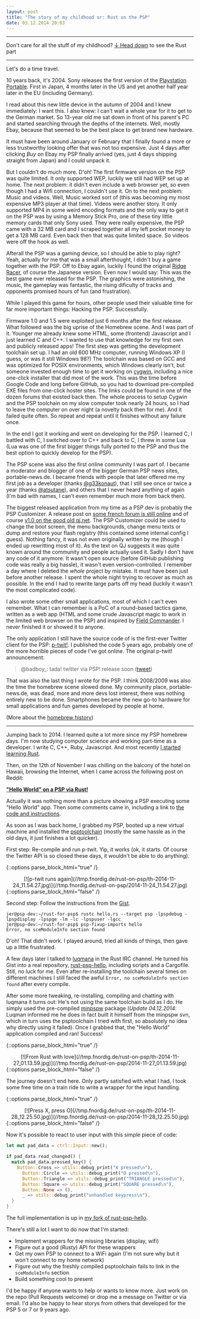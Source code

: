 ```yaml
---
layout: post
title: "The story of my childhood or: Rust on the PSP"
date: 03.12.2014 20:03
---
```


------

Don't care for all the stuff of my childhood? [↓ Head down](#more-rust) to see the Rust part

------

Let's do a time travel.

10 years back, it's 2004.
Sony releases the first version of the [Playstation Portable][wiki].
First in Japan, 4 months later in the US and yet another half year later in the EU (including Germany).

I read about this new little device in the autumn of 2004 and I knew immediately: I want this.
I also knew: I can't wait a whole year for it to get to the German market.
So 13-year old me sat down in front of his parent's PC and started searching through the depths of the internets.
Well, mostly Ebay, because that seemed to be the best place to get brand new hardware.

It must have been around January or February that I finally found a more or less trustworthy looking offer that was not too expensive.
Just 4 days after clicking *Buy* on Ebay my PSP finally arrived (yes, just 4 days shipping straight from Japan) and I could unpack it.

But I couldn't do much more. D'oh! The first firmware version on the PSP was quite limited.
It only supported WEP, luckily we still had WEP set up at home.
The next problem: it didn't even include a web browser yet, so even though I had a Wifi connection, I couldn't use it.
On to the next problem: Music and videos. Well, Music worked sort of (this was becoming my most expensive MP3 player at that time).
Videos were another story. It only supported MP4 in some weird encoding formats and the only way to get it on the PSP was by using a Memory Stick Pro, one of these tiny little memory cards that only Sony used. They were really expensive, the PSP came with a 32 MB card and I scraped together all my left pocket money to get a 128 MB card. Even back then that was quite limited space. So videos were off the hook as well.

Afterall the PSP was a gaming device, so I should be able to play right?
Yeah, actually for me that was a small afterthought, I didn't buy a game together with the PSP.
Off to Ebay again, luckily I found the original [Ridge Racer][ridgeracer], of course the Japanese version. Even now I would say: This was the best game ever released for the PSP. The graphics were astonishing, the music, the gameplay was fantastic, the rising dificulty of tracks and opponents promised hours of fun (and frustration).

While I played this game for hours, other people used their valuable time for far more important things: Hacking the PSP. Successfully.

Firmware 1.0 and 1.5 were exploited just 6 months after the first release.
What followed was the big uprise of the Homebrew scene. And I was part of it.
Younger me already knew some HTML, some (frontend) Javascript and I just learned C and C++.
I wanted to use that knowledge for my first own and publicly released apps!
The first step was getting the development toolchain set up.
I had an old 600 MHz computer, running Windows XP (I guess, or was it still Windows 98?)
The toolchain was based on GCC and was optimized for POSIX environments, which Windows clearly isn't,
but someone invested enough time to get it working on [cygwin][], including a nice one-click installer that did most of the work.
This was the time before Google Code and long before GitHub, so you had to download pre-compiled EXE files from one-click hoster sites.
The links could be found in one of the dozen forums that existed back then.
The whole process to setup Cygwin and the PSP toolchain on my slow computer took nearly 24 hours, so I had to leave the computer on over night (a novelty back then for me). And it failed quite often. So repeat and repeat until it finishes without any failure once.

In the end I got it working and went on developing for the PSP.
I learned C, I battled with C, I switched over to C++ and back to C, I threw in some Lua (Lua was one of the first bigger things fully ported to the PSP and thus the best option to quickly develop for the PSP).

The PSP scene was also the first online community I was part of.
I became a moderator and blogger of one of the bigger German PSP news sites, portable-news.de.
I became friends with people that later offered me my first job as a developer (thanks [@g33konaut][]),
 that I still see once or twice a year (thanks [@atsutane][]), and others that I never heard anything of again (I'm bad with names, I can't even remember much more from back then).

The biggest released application from my time as a PSP dev is probably the PSP Customizer.
A release post on [some french forum is still online][customizer0.5] and of course [v1.0 on the good old qj.net][customizer1.0].
The PSP Customizer could be used to change the boot screen, the menu backgrounds, change menu texts or dump and restore your flash registry (this contained some internal config I guess).
Nothing fancy, it was not even originally written by me (though I ended up rewritting most of it).
As the text on QJ suggests it was quite known around the community and people actually used it.
Sadly I don't have any code of it anymore.
It wasn't open source (before GitHub publishing code was really a big hassle), it wasn't even version-controlled.
I remember a day where I deleted the _whole_ project by mistake.
It must have been just before another release. I spent the whole night trying to recover as much as possible.
In the end I had to rewrite large parts off my head (luckily it wasn't the most complicated code).

I also wrote some other small applications, most of which I can't even remember.
What I can remember is a PoC of a round-based tactics game, written as a web app (HTML and some crude Javascript magic to work in the limited web browser on the PSP) and inspired by [Field Commander][]. I never finished it or showed it to anyone.

The only application I still have the source code of is the first-ever Twitter client for the PSP: [p-twit!][].
I published the code 5 years ago, probably one of the more horrible pieces of code I've got online.
The original p-twit! announcement:

> @badboy\_: tada! twitter via PSP! release soon
> ([tweet](https://twitter.com/badboy_/status/826911057))

That was also the last thing I wrote for the PSP.
I think 2008/2009 was also the time the homebrew scene slowed done.
My community place, portable-news.de, was dead, more and more devs lost interest, there was nothing entirely new to be done.
Smartphones became the new go-to hardware for small applications and fun games developed by people at home.

(More about the [homebrew history][history])

---

Jumping back to 2014.
I learned quite a lot more since my PSP homebrew days. I'm now studying computer science and working part-time as a developer. I write C, C++, Ruby, Javascript.
And most recently [I started learning Rust][first-experience].

<a id="more-rust"></a>
Then, on the 12th of November I was chilling on the balcony of the hotel on Hawaii, browsing the Internet, when I came across the following post on Reddit:

[**"Hello World" on a PSP via Rust!**][reddit-helloworld]

Actually it was nothing more than a picture showing a PSP executing some "Hello World" app.
Then some comments came in, including a link to [the code and instructions][helloworld-instructions].

As soon as I was back home, I grabbed my PSP, booted up a new virtual machine and installed the [psptoolchain][] (mostly the same hassle as in the old days, it just finishes a lot quicker).

First step: Re-compile and run p-twit. Yip, it works (ok, it starts. Of course the Twitter API is so closed these days, it wouldn't be able to do anything).

{::options parse_block_html="true" /}
<div style="text-align:center">
[![p-twit runs again](//tmp.fnordig.de/rust-on-psp/th-2014-11-24_11.54.27.jpg)](//tmp.fnordig.de/rust-on-psp/2014-11-24_11.54.27.jpg)
</div>
{::options parse_block_html="false" /}

Second step: Follow the instructions from the [Gist][helloworld-instructions].

~~~
jer@psp-dev:~/rust-for-psp$ rustc hello.rs --target psp -lpspdebug -lpspdisplay -lpspge -lm -lc -lpspuser -lgcc
jer@psp-dev:~/rust-for-psp$ psp-fixup-imports hello
Error, no sceModuleInfo section found
~~~

D'oh! That didn't work.
I played around, tried all kinds of things, then gave up a little frustrated.

A few days later I talked to [luqmana][] in the Rust IRC channel.
He turned his Gist into a real repository, [rust-psp-hello][], including scripts and a Cargofile. Still, no luck for me.
Even after re-installing the toolchain several times on different machines I still faced the awful `Error, no sceModuleInfo section found` after every compile.


After some more tweaking, re-installing, compiling and chatting with luqmana it turns out: He's not using the same toolchain build as I do.
He simply used the pre-compiled [minpspw][] package
(*Update 04.12.2014*: Luqman informed me he does in fact built it himself from the minpspw svn, which in turn uses the psptoolchain I tried with first, so absolutely no idea why directly using it failed).
Once I grabbed that, the "Hello World" application compiled and ran! Success!

{::options parse_block_html="true" /}
<div style="text-align:center">
[![From Rust with love](//tmp.fnordig.de/rust-on-psp/th-2014-11-27_01.13.59.jpg)](//tmp.fnordig.de/rust-on-psp/2014-11-27_01.13.59.jpg)
</div>
{::options parse_block_html="false" /}

The journey doesn't end here.
Only partly satisfied with what I had, I took some free time on a train ride to write a wrapper for the input handling.

{::options parse_block_html="true" /}
<div style="text-align:center">
[![Press X, press O](//tmp.fnordig.de/rust-on-psp/th-2014-11-28_12.25.50.jpg)](//tmp.fnordig.de/rust-on-psp/2014-11-28_12.25.50.jpg)
</div>
{::options parse_block_html="false" /}

Now it's possible to react to user input with this simple piece of code:

~~~rust
let mut pad_data = ctrl::Input::new();

if pad_data.read_changed() {
  match pad_data.pressed_key() {
    Button::Cross => utils::debug_print("X pressed\n"),
      Button::Circle => utils::debug_print("O pressed\n"),
      Button::Triangle => utils::debug_print("TRIANGLE pressed\n"),
      Button::Square => utils::debug_print("SQUARE pressed\n"),
      Button::None => (),
      _ => utils::debug_print("unhandled keypress\n"),
  }
}
~~~

The full implementation is up in [my fork of rust-psp-hello][helloworld-fork].

There's still a lot I want to do now that I'm started:

* Implement wrappers for the missing libraries (display, wifi)
* Figure out a good (*Rusty*) API for these wrappers
* Get my own PSP to connect to a WiFi again (I'm not sure why but it won't connect to my home network)
* Figure out why the freshly compiled psptoolchain fails to link in the `sceModuleInfo` section
* Build something cool to present

I'd be happy if anyone wants to help or wants to know more. Just work on the repo (Pull Requests welcome) or drop me a message on Twitter or via email.
I'd also be happy to hear storys from others that developed for the PSP 5 or 7 or 9 years ago.

[wiki]: http://en.wikipedia.org/wiki/PlayStation_Portable
[luqmana]: https://github.com/luqmana/
[helloworld-fork]: https://github.com/badboy/rust-psp-hello
[ridgeracer]: http://en.wikipedia.org/wiki/Ridge_Racer_(2004_video_game)
[history]: http://en.wikibooks.org/wiki/PSP/Homebrew_History
[cygwin]: https://www.cygwin.com/
[p-twit!]: https://github.com/badboy/p-twit
[@g33konaut]: https://twitter.com/g33konaut
[@atsutane]: https://twitter.com/atsutane_
[customizer0.5]: http://www.logic-sunrise.com/forums/files/file/728-271-se-a-customizer-v05b-psp/
[customizer1.0]: http://dl.qj.net/psp/homebrew-applications/fw302-oe-customizer-v10.html
[Field Commander]: http://en.wikipedia.org/wiki/Field_Commander
[reddit-helloworld]: http://www.reddit.com/r/rust/comments/2m10id/hello_world_on_a_psp_via_rust/
[first-experience]: http://fnordig.de/2014/08/12/first-experience-with-rust/
[psptoolchain]: https://github.com/pspdev/psptoolchain
[helloworld-instructions]: https://gist.github.com/luqmana/ca2899134311f1bf919d
[minpspw]: http://sourceforge.net/projects/minpspw/
[rust-psp-hello]: https://github.com/luqmana/rust-psp-hello
